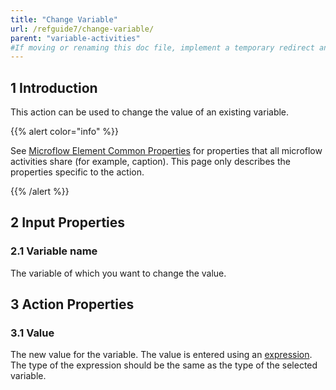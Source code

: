 ```yaml
---
title: "Change Variable"
url: /refguide7/change-variable/
parent: "variable-activities"
#If moving or renaming this doc file, implement a temporary redirect and let the respective team know they should update the URL in the product. See Mapping to Products for more details.
---
```


## 1 Introduction

This action can be used to change the value of an existing variable.

{{% alert color="info" %}}

See [Microflow Element Common Properties](/refguide7/microflow-element-common-properties/) for properties that all microflow activities share (for example, caption). This page only describes the properties specific to the action.

{{% /alert %}}

## 2 Input Properties

### 2.1 Variable name

The variable of which you want to change the value.

## 3 Action Properties

### 3.1 Value

The new value for the variable. The value is entered using an [expression](/refguide7/expressions/). The type of the expression should be the same as the type of the selected variable.
